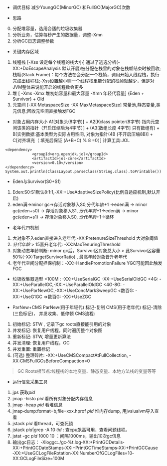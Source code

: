 - 调优目标
减少YoungGC(MinorGC) 和FullGC(MajorGC)次数

- 思路
0. 分配堆容量，选用合适的垃圾收集器
1. 分析业务，估算每秒产生的数据量，调整-Xmn
2. 分析GC日志调整参数

- 关键内存区域
1. 线程栈   [-Xss  设定每个线程的栈大小]  通过了逃逸分析(-XX:+DoEscapeAnalysis 默认开启)被分配在栈里的对象在栈帧结束时被回收;栈帧(Stack Frame)：每个方法在会分配一个栈帧，调用开始入线程栈，执行完成出线程栈;-Xss设置越小则一个线程栈里能分配的栈帧就越少，但是对JVM整体来说能开启的线程数会更多
2. 堆 [ -Xms -Xmx 堆初始容量和最大容量  -Xmn 年轻代容量]  {Eden + Survivor} + Old
3. 元空间  [-XX:MetaspaceSize -XX:MaxMetaspaceSize] 常量池,静态变量,类元信息;回收元空间直接触发FGC

- 对象占用内存大小
A1[对象头(8字节)] + A2[Kclass pointer(8字节) 指向元空间该类的指针（开启压缩后为4字节）] + (A3[数组长度 4字节] 只有数组有) + B[实例数据:基本类型为实际占用空间,  对象为指针(4B (不开启压缩8B)] + C[对齐填充（ 填充后保证 (A+B+C) % 8 =0）]
计算工具:JOL
```
<dependency>
            <groupId>org.openjdk.jol</groupId>
            <artifactId>jol-core</artifactId>
            <version>0.10</version>
</dependency>
System.out.println(ClassLayout.parseClass(String.class).toPrintable())
```
- Eden与Survivor(S0+S1)
1. Eden:S0:S1默认8:1:1,-XX:+UseAdaptiveSizePolicy(比例自适应机制,默认开启)
2. eden满->minor gc->存活对象移入S0,分代年龄+1 ->eden满 -> minor gc(eden+s0) -> 存活对象移入S1, *分代年龄*+1->eden满 -> minor gc(eden+s1) -> 存活对象移入S0, *分代年龄*+1->循环
- 老年代四机制
1. 大对象不入eden直接进入老年代:-XX:PretenureSizeThreshold 大对象阈值
2. *分代年龄* > 15晋升老年代: -XX:MaxTenuringThreshold
3. 对象动态年龄判断: minor gc后，Survivor区对象总大小 > 此Survivor区容量50%(-XX:TargetSurvivorRatio) , 最高年龄对象晋升老年代
4. 老年代空间分配担保机制：-XX:-HandlePromotionFailure  YGC可能因此触发FGC

- 垃圾收集器选型
<100M : -XX:+UseSerialGC -XX:+UseSerialOldGC
<4G: -XX:+UseParallelGC,-XX:+UseParallelOldGC
<4G-8G: -XX:+UseParNewGC,-XX:+UseConcMarkSweepGC
<数百G: -XX:+UseG1GC
=>数百G: -XX:+UseZGC

- ParNew+CMS
ParNew(用于年轻代) 标记-复制
CMS(用于老年代) 标记-清除  (三色标记)， 并发收集、低停顿
CMS流程:
1. 初始标记: STW , 记录下gc roots直接能引用的对象
2. 并发标记: 恢复用户线程，同时遍历整个对象图
3. 重新标记: STW, 增量更新算法
4. 并发清理: 恢复用户线程，GC
5. 并发重置: 重置标记
6. (可选) 整理碎片: -XX:+UseCMSCompactAtFullCollection, -XX:CMSFullGCsBeforeCompaction=0

> GC Roots根节点:线程栈的本地变量、静态变量、本地方法栈的变量等等


- 运行信息采集工具
1. jps 获取*pid*
2. jmap -histo *pid* 看所有对象分配内存信息
3. jmap -heap *pid* 看堆信息
4. jmap‐dump:format=b,file=xxx.hprof *pid*  堆内存dump, 用jvsiualvm导入查看
5. jstack *pid*  看thread，可查死锁
6. jstack *pid*|grep -A 10 *tid* : 查cpu飙高可用，查看问题线程。 
7. jstat -gc *pid* 1000 10 ：间隔1000ms，输出10次gc信息
8. 输出gc日志： ‐Xloggc:./gc‐%t.log‐XX:+PrintGCDetails‐XX:+PrintGCDateStamps‐XX:+PrintGCTimeStamps‐XX:+PrintGCCause ‐XX:+UseGCLogFileRotation‐XX:NumberOfGCLogFiles=10‐XX:GCLogFileSize=100M








